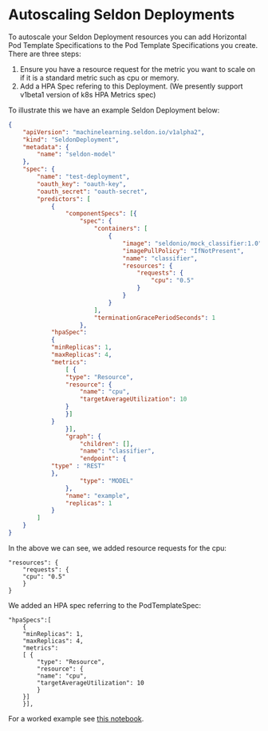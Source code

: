 # Autoscaling Seldon Deployments

To autoscale your Seldon Deployment resources you can add Horizontal Pod Template Specifications to the Pod Template Specifications you create. There are three steps:

  1. Ensure you have a resource request for the metric you want to scale on if it is a standard metric such as cpu or memory.
  1. Add a HPA Spec refering to this Deployment. (We presently support v1beta1 version of k8s HPA Metrics spec)

To illustrate this we have an example Seldon Deployment below:

```json
{
    "apiVersion": "machinelearning.seldon.io/v1alpha2",
    "kind": "SeldonDeployment",
    "metadata": {
        "name": "seldon-model"
    },
    "spec": {
        "name": "test-deployment",
        "oauth_key": "oauth-key",
        "oauth_secret": "oauth-secret",
        "predictors": [
            {
                "componentSpecs": [{
                    "spec": {
                        "containers": [
                            {
                                "image": "seldonio/mock_classifier:1.0",
                                "imagePullPolicy": "IfNotPresent",
                                "name": "classifier",
                                "resources": {
                                    "requests": {
                                        "cpu": "0.5"
                                    }
                                }
                            }
                        ],
                        "terminationGracePeriodSeconds": 1
                    },
		    "hpaSpec":
		    {
			"minReplicas": 1,
			"maxReplicas": 4,
			"metrics": 
			    [ {
				"type": "Resource",
				"resource": {
				    "name": "cpu",
				    "targetAverageUtilization": 10
				}
			    }]
		    }
                }],
                "graph": {
                    "children": [],
                    "name": "classifier",
                    "endpoint": {
			"type" : "REST"
		    },
                    "type": "MODEL"
                },
                "name": "example",
                "replicas": 1
            }
        ]
    }
}
```

In the above we can see, we added resource requests for the cpu:

```
"resources": {
    "requests": {
	"cpu": "0.5"
    }
}
```

We added an HPA spec referring to the PodTemplateSpec:

```
"hpaSpecs":[
    {
	"minReplicas": 1,
	"maxReplicas": 4,
	"metrics": 
	[ {
	    "type": "Resource",
	    "resource": {
		"name": "cpu",
		"targetAverageUtilization": 10
	    }
	}]
    }], 
```

For a worked example see [this notebook](../examples/models/autoscaling/autoscaling_example.ipynb).
